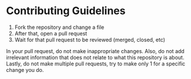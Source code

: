 # Contributing Guidelines

1. Fork the repository and change a file
2. After that, open a pull request
3. Wait for that pull request to be reviewed (merged, closed, etc)

In your pull request, do not make inappropriate changes.
Also, do not add irrelevant information that does not relate to what this repository is about.
Lastly, do not make multiple pull requests, try to make only 1 for a specific change you do.